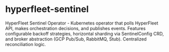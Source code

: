 # hyperfleet-sentinel
HyperFleet Sentinel Operator - Kubernetes operator that polls HyperFleet API, makes orchestration decisions, and publishes    events. Features configurable backoff strategies, horizontal sharding via SentinelConfig CRD, and broker abstraction (GCP    Pub/Sub, RabbitMQ, Stub). Centralized reconciliation logic.
